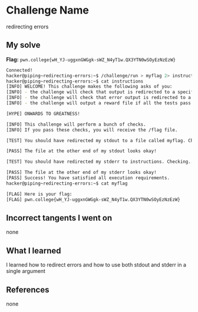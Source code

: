 # Challenge Name
redirecting errors
## My solve
**Flag:** `pwn.college{wH_YJ-uggxnGWGgk-sWZ_N4yT1w.QX3YTN0wSOyEzNzEzW}`

```bash
Connected!
hacker@piping~redirecting-errors:~$ /challenge/run > myflag 2> instructions
hacker@piping~redirecting-errors:~$ cat instructions
[INFO] WELCOME! This challenge makes the following asks of you:
[INFO] - the challenge will check that output is redirected to a specific file path : myflag
[INFO] - the challenge will check that error output is redirected to a specific file path : instructions
[INFO] - the challenge will output a reward file if all the tests pass : /flag

[HYPE] ONWARDS TO GREATNESS!

[INFO] This challenge will perform a bunch of checks.
[INFO] If you pass these checks, you will receive the /flag file.

[TEST] You should have redirected my stdout to a file called myflag. Checking...

[PASS] The file at the other end of my stdout looks okay!

[TEST] You should have redirected my stderr to instructions. Checking...

[PASS] The file at the other end of my stderr looks okay!
[PASS] Success! You have satisfied all execution requirements.
hacker@piping~redirecting-errors:~$ cat myflag

[FLAG] Here is your flag:
[FLAG] pwn.college{wH_YJ-uggxnGWGgk-sWZ_N4yT1w.QX3YTN0wSOyEzNzEzW}
```
## Incorrect tangents I went on
none

## What I learned
I learned how to redirect errors and how to use both stdout and stderr in a single argument

## References 
none

